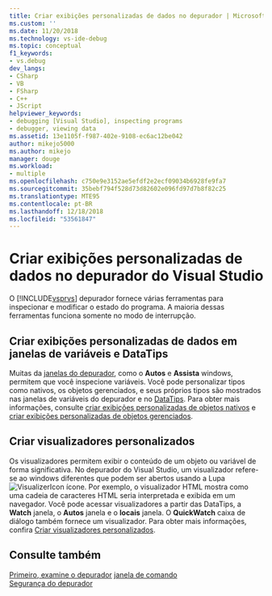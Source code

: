 ```yaml
---
title: Criar exibições personalizadas de dados no depurador | Microsoft Docs
ms.custom: ''
ms.date: 11/20/2018
ms.technology: vs-ide-debug
ms.topic: conceptual
f1_keywords:
- vs.debug
dev_langs:
- CSharp
- VB
- FSharp
- C++
- JScript
helpviewer_keywords:
- debugging [Visual Studio], inspecting programs
- debugger, viewing data
ms.assetid: 13e1105f-f987-402e-9108-ec6ac12be042
author: mikejo5000
ms.author: mikejo
manager: douge
ms.workload:
- multiple
ms.openlocfilehash: c750e9e3152ae5efdf2e2ecf09034b6928fe9fa7
ms.sourcegitcommit: 35bebf794f528d73d82602e096fd97d7b8f82c25
ms.translationtype: MTE95
ms.contentlocale: pt-BR
ms.lasthandoff: 12/18/2018
ms.locfileid: "53561847"
---
```

# <a name="create-custom-views-of-data-in-the-visual-studio-debugger"></a>Criar exibições personalizadas de dados no depurador do Visual Studio
O [!INCLUDE[vsprvs](../code-quality/includes/vsprvs_md.md)] depurador fornece várias ferramentas para inspecionar e modificar o estado do programa. A maioria dessas ferramentas funciona somente no modo de interrupção.

## <a name="create-custom-views-of-data-in-variable-windows-and-datatips"></a>Criar exibições personalizadas de dados em janelas de variáveis e DataTips
 Muitas da [janelas do depurador](../debugger/debugger-windows.md), como o **Autos** e **Assista** windows, permitem que você inspecione variáveis. Você pode personalizar tipos como nativos, os objetos gerenciados, e seus próprios tipos são mostrados nas janelas de variáveis do depurador e no [DataTips](../debugger/view-data-values-in-data-tips-in-the-code-editor.md). Para obter mais informações, consulte [criar exibições personalizadas de objetos nativos](../debugger/create-custom-views-of-native-objects.md) e [criar exibições personalizadas de objetos gerenciados](../debugger/create-custom-views-of-dot-managed-objects.md).
  
## <a name="create-custom-visualizers"></a>Criar visualizadores personalizados  
 Os visualizadores permitem exibir o conteúdo de um objeto ou variável de forma significativa. No depurador do Visual Studio, um visualizador refere-se ao windows diferentes que podem ser abertos usando a Lupa ![VisualizerIcon](../debugger/media/dbg-tips-visualizer-icon.png "ícone do visualizador") ícone. Por exemplo, o visualizador HTML mostra como uma cadeia de caracteres HTML seria interpretada e exibida em um navegador. Você pode acessar visualizadores a partir das DataTips, a **Watch** janela, o **Autos** janela e o **locais** janela. O **QuickWatch** caixa de diálogo também fornece um visualizador. Para obter mais informações, confira [Criar visualizadores personalizados](../debugger/create-custom-visualizers-of-data.md).
  
## <a name="see-also"></a>Consulte também  
 [Primeiro, examine o depurador](../debugger/debugger-feature-tour.md) [janela de comando](../ide/reference/command-window.md)   
 [Segurança do depurador](../debugger/debugger-security.md)